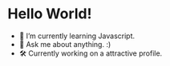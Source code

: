 <h1>Hello World!</h1>

- 🌱 I’m currently learning Javascript.
- 💬 Ask me about anything. :)
- 🛠 Currently working on a attractive profile.
